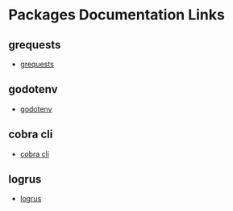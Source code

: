 # Packages Documentation Links

## grequests

* [grequests](https://github.com/levigross/grequests)

## godotenv

* [godotenv](https://github.com/joho/godotenv)

## cobra cli

* [cobra cli](https://github.com/spf13/cobra)

## logrus

* [logrus](https://github.com/sirupsen/logrus)